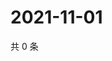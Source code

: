 # 2021-11-01

共 0 条

<!-- BEGIN WEIBO -->
<!-- 最后更新时间 Mon Nov 01 2021 01:17:50 GMT+0800 (China Standard Time) -->

<!-- END WEIBO -->
